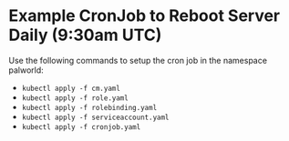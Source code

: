 # Example CronJob to Reboot Server Daily (9:30am UTC)

Use the following commands to setup the cron job in the namespace palworld:

* `kubectl apply -f cm.yaml`
* `kubectl apply -f role.yaml`
* `kubectl apply -f rolebinding.yaml`
* `kubectl apply -f serviceaccount.yaml`
* `kubectl apply -f cronjob.yaml`

